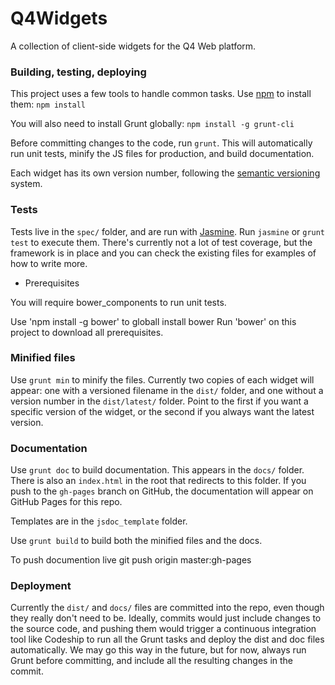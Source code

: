 # Q4Widgets

A collection of client-side widgets for the Q4 Web platform.


### Building, testing, deploying

This project uses a few tools to handle common tasks.
Use [npm](https://www.npmjs.com/) to install them: `npm install`

You will also need to install Grunt globally: `npm install -g grunt-cli`

Before committing changes to the code, run `grunt`.
This will automatically run unit tests, minify the JS files for production,
and build documentation.

Each widget has its own version number,
following the [semantic versioning](http://semver.org/) system.


### Tests

Tests live in the `spec/` folder, and are run with [Jasmine](https://jasmine.github.io).
Run `jasmine` or `grunt test` to execute them.
There's currently not a lot of test coverage, but the framework is in place
and you can check the existing files for examples of how to write more.

- Prerequisites

You will require bower_components to run unit tests.

Use 'npm install -g bower' to globall install bower
Run 'bower' on this project to download all prerequisites.

### Minified files

Use `grunt min` to minify the files.
Currently two copies of each widget will appear:
one with a versioned filename in the `dist/` folder,
and one without a version number in the `dist/latest/` folder.
Point to the first if you want a specific version of the widget,
or the second if you always want the latest version.


### Documentation

Use `grunt doc` to build documentation.
This appears in the `docs/` folder.
There is also an `index.html` in the root that redirects to this folder.
If you push to the `gh-pages` branch on GitHub,
the documentation will appear on GitHub Pages for this repo.

Templates are in the `jsdoc_template` folder.

Use `grunt build` to build both the minified files and the docs.

To push documention live git push origin master:gh-pages


### Deployment

Currently the `dist/` and `docs/` files are committed into the repo,
even though they really don't need to be.
Ideally, commits would just include changes to the source code,
and pushing them would trigger a continuous integration tool like Codeship
to run all the Grunt tasks and deploy the dist and doc files automatically.
We may go this way in the future, but for now, always run Grunt before committing,
and include all the resulting changes in the commit.
